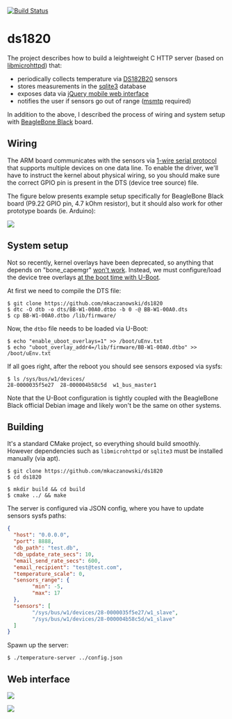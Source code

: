 [![Build Status][travis-badge]][travis]

[travis-badge]: https://travis-ci.org/mkaczanowski/ds1820.svg?branch=master
[travis]: https://travis-ci.org/mkaczanowski/ds1820/

# ds1820
The project describes how to build a leightweight C HTTP server (based on [libmicrohttpd](http://www.gnu.org/software/libmicrohttpd/ "libmicrohttpd")) that:
* periodically collects temperature via [DS182B20](https://datasheets.maximintegrated.com/en/ds/DS18B20.pdf "DS182B20") sensors
* stores measurements in the [sqlite3](https://www.sqlite.org/index.html "sqlite3") database
* exposes data via [jQuery mobile web interface](https://jquerymobile.com/ "jQuery mobile web interface")
* notifies the user if sensors go out of range ([msmtp](http://msmtp.sourceforge.net/ "msmtp") required)

In addition to the above, I described the process of wiring and system setup with [BeagleBone Black](http://beagleboard.org/bone "BeagleBone Black") board.

## Wiring
The ARM board communicates with the sensors via [1-wire serial protocol](https://www.maximintegrated.com/en/design/technical-documents/tutorials/1/1796.html "1-wire serial protocol") that supports multiple devices on one data line. To enable the driver, we'll have to instruct the kernel about physical wiring, so you should make sure the correct GPIO pin is present in the DTS (device tree source) file.

The figure below presents example setup specifically for BeagleBone Black board (P9.22 GPIO pin, 4.7 kOhm resistor), but it should also work for other prototype boards (ie. Arduino):

[![](http://mkaczanowski.com/wp-content/uploads/2015/01/beagle-1-1024x675.png)](http://mkaczanowski.com/wp-content/uploads/2015/01/beagle-1.png)

## System setup
Not so recently, kernel overlays have been deprecated, so anything that depends on "bone_capemgr" [won't work](https://github.com/beagleboard/linux/issues/139 "won't work"). Instead, we must configure/load the device tree overlays [at the boot time with U-Boot](https://elinux.org/Beagleboard:BeagleBoneBlack_Debian#U-Boot_Overlays "at the boot time with U-Boot").

At first we need to compile the DTS file:
```shell
$ git clone https://github.com/mkaczanowski/ds1820
$ dtc -O dtb -o dts/BB-W1-00A0.dtbo -b 0 -@ BB-W1-00A0.dts 
$ cp BB-W1-00A0.dtbo /lib/firmware/
```

Now, the `dtbo` file needs to be loaded via U-Boot:
```shell
$ echo "enable_uboot_overlays=1" >> /boot/uEnv.txt
$ echo "uboot_overlay_addr4=/lib/firmware/BB-W1-00A0.dtbo" >> /boot/uEnv.txt
```

If all goes right, after the reboot you should see sensors exposed via sysfs:
```shell
$ ls /sys/bus/w1/devices/
28-0000035f5e27  28-000004b58c5d  w1_bus_master1
```

Note that the U-Boot configuration is tightly coupled with the BeagleBone Black official Debian image and likely won't be the same on other systems.

## Building
It's a standard CMake project, so everything should build smoothly. However dependencies such as `libmicrohttpd` or `sqlite3` must be installed manually (via apt).
```shell
$ git clone https://github.com/mkaczanowski/ds1820
$ cd ds1820

$ mkdir build && cd build
$ cmake ../ && make
```

The server is configured via JSON config, where you have to update sensors sysfs paths:
```json
{
  "host": "0.0.0.0",
  "port": 8888,
  "db_path": "test.db",
  "db_update_rate_secs": 10,
  "email_send_rate_secs": 600,
  "email_recipient": "test@test.com",
  "temperature_scale": 0,
  "sensors_range": {
        "min": -5,
        "max": 17
  },
  "sensors": [
        "/sys/bus/w1/devices/28-0000035f5e27/w1_slave",
        "/sys/bus/w1/devices/28-000004b58c5d/w1_slave"
  ]
}
```

Spawn up the server:
```shell
$ ./temperature-server ../config.json
```

## Web interface
[![](http://mkaczanowski.com/wp-content/uploads/2015/01/web-front.png)](http://mkaczanowski.com/wp-content/uploads/2015/01/web-front.png)

[![](http://mkaczanowski.com/wp-content/uploads/2015/01/web-back.png)](http://mkaczanowski.com/wp-content/uploads/2015/01/web-back.png)
